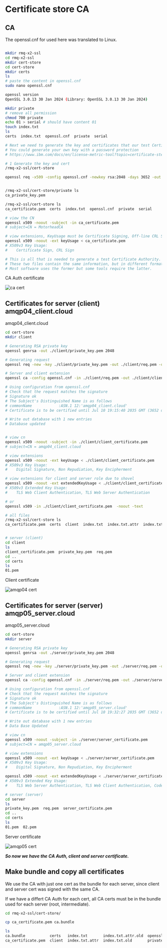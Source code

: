 # Certificate store CA


## CA

The openssl.cnf for used here was translated to Linux.

```bash

mkdir rmq-x2-ssl
cd rmq-x2-ssl
mkdir cert-store
cd cert-store
mkdir certs
ls
# paste the content in openssl.cnf
sudo nano openssl.cnf

openssl version
OpenSSL 3.0.13 30 Jan 2024 (Library: OpenSSL 3.0.13 30 Jan 2024)

mkdir private
# remove all permission
chmod 700 private 
echo 01 > serial # should have content 01
touch index.txt
ls
certs  index.txt  openssl.cnf  private  serial

# Next we need to generate the key and certificates that our test Certificate Authority will use. Since we are uing a custom openssl.cnf we have already added where the key should be stored.
# You could generate your own key with a password protection
# https://www.ibm.com/docs/en/license-metric-tool?topic=certificate-step-1-creating-private-keys-certificates

# 1 Generate the key and cert
/rmq-x2-ssl/cert-store

openssl req -x509 -config openssl.cnf -newkey rsa:2048 -days 3652 -out ca_certificate.pem -outform PEM -subj /CN=MotorheadCA/ -nodes


/rmq-x2-ssl/cert-store/private ls
ca_private_key.pem

/rmq-x2-ssl/cert-store ls
ca_certificate.pem  certs  index.txt  openssl.cnf  private  serial

# view the CN
openssl x509 -noout -subject -in ca_certificate.pem
# subject=CN = MotorheadCA

# view extensions, KeyUsage must be Certificate Signing, Off-line CRL Signing, CRL Signing (06) or at least keyCertSign, cRLSign
openssl x509 -noout -ext keyUsage < ca_certificate.pem
# X509v3 Key Usage:
#    Certificate Sign, CRL Sign

# This is all that is needed to generate a test Certificate Authority. The root certificate is in ca_certificate.pem and is also in ca_certificate.cer. 
# These two files contain the same information, but in different formats, PEM and DER. 
# Most software uses the former but some tools require the latter.
```

CA Auth certificate 

![ca cert](https://github.com/spawnmarvel/linux-and-azure/blob/main/azure-extra-linux-vm/rabbitmq-server/images/ca.jpg)

## Certificates for server (client) amqp04_client.cloud

amqp04_client.cloud

```bash
cd cert-store
mkdir client

# Generating RSA private key
openssl genrsa -out ./client/private_key.pem 2048

# Generating request
openssl req -new -key ./client/private_key.pem -out ./client/req.pem -outform PEM -subj /CN=amqp04_client.cloud -nodes

# Server and client extension
openssl ca -config openssl.cnf -in ./client/req.pem -out ./client/client_certificate.pem -notext -batch -extensions client_server_extension

# Using configuration from openssl.cnf
# Check that the request matches the signature
# Signature ok
# The Subject's Distinguished Name is as follows
# commonName            :ASN.1 12:'amqp04_client.cloud'
# Certificate is to be certified until Jul 10 19:15:40 2035 GMT (3652 days)

# Write out database with 1 new entries
# Database updated


# view cn
openssl x509 -noout -subject -in ./client/client_certificate.pem
# subject=CN = amqp04_client.cloud

# view extensions
openssl x509 -noout -ext keyUsage < ./client/client_certificate.pem
# X509v3 Key Usage:
#    Digital Signature, Non Repudiation, Key Encipherment

# view extensions for client and server role due to shovel
openssl x509 -noout -ext extendedKeyUsage < ./client/client_certificate.pem
# X509v3 Extended Key Usage:
#    TLS Web Client Authentication, TLS Web Server Authentication

# or
openssl x509 -in ./client/client_certificate.pem  -noout -text

# all files
/rmq-x2-ssl/cert-store ls
ca_certificate.pem  certs  client  index.txt  index.txt.attr  index.txt.old  openssl.cnf  private  serial  serial.old


# server (client)
cd client
ls
client_certificate.pem  private_key.pem  req.pem
cd ..
cd certs
ls
01.pem


```
Client certificate 

![amqp04 cert](https://github.com/spawnmarvel/linux-and-azure/blob/main/azure-extra-linux-vm/rabbitmq-server/images/amqp04client.jpg)

## Certificates for server (server) amqp05_server.cloud

amqp05_server.cloud

```bash
cd cert-store
mkdir server

# Generating RSA private key
openssl genrsa -out ./server/private_key.pem 2048

# Generating request
openssl req -new -key ./server/private_key.pem -out ./server/req.pem -outform PEM -subj /CN=amqp05_server.cloud -nodes

# Server and client extension
openssl ca -config openssl.cnf -in ./server/req.pem -out ./server/server_certificate.pem -notext -batch  -extensions client_server_extension

# Using configuration from openssl.cnf
# Check that the request matches the signature
# Signature ok
# The Subject's Distinguished Name is as follows
# commonName            :ASN.1 12:'amqp05_server.cloud'
# Certificate is to be certified until Jul 10 19:32:27 2035 GMT (3652 days)

# Write out database with 1 new entries
# Data Base Updated

# view cn
openssl x509 -noout -subject -in ./server/server_certificate.pem
# subject=CN = amqp05_server.cloud

# view extensions 
openssl x509 -noout -ext keyUsage < ./server/server_certificate.pem
# X509v3 Key Usage:
#    Digital Signature, Non Repudiation, Key Encipherment

openssl x509 -noout -ext extendedKeyUsage < ./server/server_certificate.pem
# X509v3 Extended Key Usage:
#    TLS Web Server Authentication, TLS Web Client Authentication, Code Signing, E-mail Protection

# server (server)
cd server
ls
private_key.pem  req.pem  server_certificate.pem
cd ..
cd certs
ls
01.pem  02.pem
```

Server certificate 

![amqp05 cert](https://github.com/spawnmarvel/linux-and-azure/blob/main/azure-extra-linux-vm/rabbitmq-server/images/amqp05server.jpg)

***So now we have the CA Auth, client and server certificate.***

## Make bundle and copy all certificates

We use the CA with just one cert as the bundle for each server, since client and server cert was signed with the same CA.

If we have a differt CA Auth for each cert, all CA certs must be in the bundle used for each server (root, intermediate).


```bash
cd rmq-x2-ssl/cert-store/

cp ca_certificate.pem ca.bundle

ls
ca.bundle           certs   index.txt       index.txt.attr.old  openssl.cnf  serial      server
ca_certificate.pem  client  index.txt.attr  index.txt.old       private      serial.old
```




